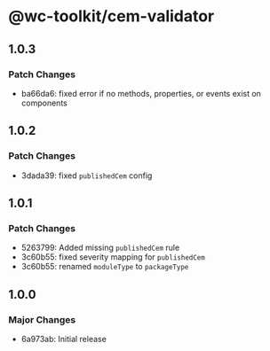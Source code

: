 # @wc-toolkit/cem-validator

## 1.0.3

### Patch Changes

- ba66da6: fixed error if no methods, properties, or events exist on components

## 1.0.2

### Patch Changes

- 3dada39: fixed `publishedCem` config

## 1.0.1

### Patch Changes

- 5263799: Added missing `publishedCem` rule
- 3c60b55: fixed severity mapping for `publishedCem`
- 3c60b55: renamed `moduleType` to `packageType`

## 1.0.0

### Major Changes

- 6a973ab: Initial release
